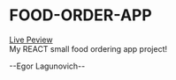 # FOOD-ORDER-APP

<a href="https://egorlagunovich.github.io/food-order-app/">Live Peview</a><br>
My REACT small food ordering app project! <br>


--Egor Lagunovich--
